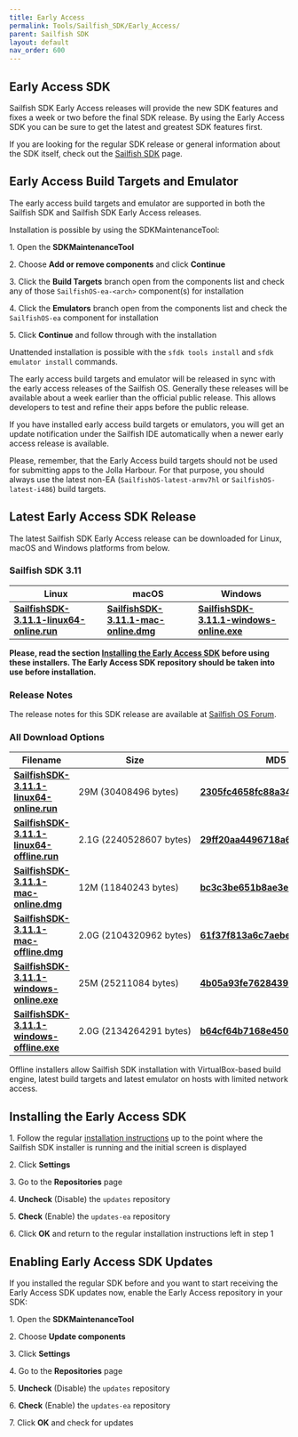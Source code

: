 ```yaml
---
title: Early Access
permalink: Tools/Sailfish_SDK/Early_Access/
parent: Sailfish SDK
layout: default
nav_order: 600
---
```


## Early Access SDK

Sailfish SDK Early Access releases will provide the new SDK features and fixes a week or two before the final SDK release. By using the Early Access SDK you can be sure to get the latest and greatest SDK features first.

If you are looking for the regular SDK release or general information about the SDK itself, check out the [Sailfish SDK](/Tools/Sailfish_SDK) page.

## Early Access Build Targets and Emulator

The early access build targets and emulator are supported in both the Sailfish SDK and Sailfish SDK Early Access releases.

Installation is possible by using the SDKMaintenanceTool:

1\. Open the **SDKMaintenanceTool**

2\. Choose **Add or remove components** and click **Continue**

3\. Click the **Build Targets** branch open from the components list and check any of those `SailfishOS-ea-<arch>` component(s) for installation

4\. Click the **Emulators** branch open from the components list and check the `SailfishOS-ea` component for installation

5\. Click **Continue** and follow through with the installation

Unattended installation is possible with the `sfdk tools install` and `sfdk emulator install` commands.

The early access build targets and emulator will be released in sync with the early access releases of the Sailfish OS. Generally these releases will be available about a week earlier than the official public release. This allows developers to test and refine their apps before the public release.

If you have installed early access build targets or emulators, you will get an update notification under the Sailfish IDE automatically when a newer early access release is available.

Please, remember, that the Early Access build targets should not be used for submitting apps to the Jolla Harbour. For that purpose, you should always use the latest non-EA (`SailfishOS-latest-armv7hl` or `SailfishOS-latest-i486`) build targets.

## Latest Early Access SDK Release

The latest Sailfish SDK Early Access release can be downloaded for Linux, macOS and Windows platforms from below.

### **Sailfish SDK 3.11**

| Linux                                                                                                                                 | macOS                                                                                                                         | Windows                                                                                                                               |
| ------------------------------------------------------------------------------------------------------------------------------------- | ----------------------------------------------------------------------------------------------------------------------------- | ------------------------------------------------------------------------------------------------------------------------------------- |
| [**SailfishSDK-3.11.1-linux64-online.run**](https://releases.sailfishos.org/sdk/installers/3.11.1/SailfishSDK-3.11.1-linux64-online.run) | [**SailfishSDK-3.11.1-mac-online.dmg**](https://releases.sailfishos.org/sdk/installers/3.11.1/SailfishSDK-3.11.1-mac-online.dmg) | [**SailfishSDK-3.11.1-windows-online.exe**](https://releases.sailfishos.org/sdk/installers/3.11.1/SailfishSDK-3.11.1-windows-online.exe) |

**Please, read the section [Installing the Early Access SDK](/Tools/Sailfish_SDK/Early_Access#installing-the-early-access-sdk) before using these installers. The Early Access SDK repository should be taken into use before installation.**

### Release Notes

The release notes for this SDK release are available at [Sailfish OS Forum](https://forum.sailfishos.org/t/19748).

### All Download Options

| Filename                                                                                                                                   | Size                    | MD5 Hash                                                                                                                                 |
| ------------------------------------------------------------------------------------------------------------------------------------------ | ----------------------- | ---------------------------------------------------------------------------------------------------------------------------------------- |
| [**SailfishSDK-3.11.1-linux64-online.run**](https://releases.sailfishos.org/sdk/installers/3.11.1/SailfishSDK-3.11.1-linux64-online.run)   | 29M (30408496 bytes)    | [**2305fc4658fc88a34eee32eb88abcfa4**](https://releases.sailfishos.org/sdk/installers/3.11.1/SailfishSDK-3.11.1-linux64-online.run.md5)  |
| [**SailfishSDK-3.11.1-linux64-offline.run**](https://releases.sailfishos.org/sdk/installers/3.11.1/SailfishSDK-3.11.1-linux64-offline.run) | 2.1G (2240528607 bytes) | [**29ff20aa4496718a6c9daffcd3c8adf3**](https://releases.sailfishos.org/sdk/installers/3.11.1/SailfishSDK-3.11.1-linux64-offline.run.md5) |
| [**SailfishSDK-3.11.1-mac-online.dmg**](https://releases.sailfishos.org/sdk/installers/3.11.1/SailfishSDK-3.11.1-mac-online.dmg)           | 12M (11840243 bytes)    | [**bc3c3be651b8ae3eeed0ad0295e26ffb**](https://releases.sailfishos.org/sdk/installers/3.11.1/SailfishSDK-3.11.1-mac-online.dmg.md5)      |
| [**SailfishSDK-3.11.1-mac-offline.dmg**](https://releases.sailfishos.org/sdk/installers/3.11.1/SailfishSDK-3.11.1-mac-offline.dmg)         | 2.0G (2104320962 bytes) | [**61f37f813a6c7aebec48479ffbb316ec**](https://releases.sailfishos.org/sdk/installers/3.11.1/SailfishSDK-3.11.1-mac-offline.dmg.md5)     |
| [**SailfishSDK-3.11.1-windows-online.exe**](https://releases.sailfishos.org/sdk/installers/3.11.1/SailfishSDK-3.11.1-windows-online.exe)   | 25M (25211084 bytes)    | [**4b05a93fe76284392e1729b7ae69f634**](https://releases.sailfishos.org/sdk/installers/3.11.1/SailfishSDK-3.11.1-windows-online.exe.md5)  |
| [**SailfishSDK-3.11.1-windows-offline.exe**](https://releases.sailfishos.org/sdk/installers/3.11.1/SailfishSDK-3.11.1-windows-offline.exe) | 2.0G (2134264291 bytes) | [**b64cf64b7168e4504da194bcf768e913**](https://releases.sailfishos.org/sdk/installers/3.11.1/SailfishSDK-3.11.1-windows-offline.exe.md5) |

Offline installers allow Sailfish SDK installation with VirtualBox-based build engine, latest build targets and latest emulator on hosts with limited network access.

## Installing the Early Access SDK

1\. Follow the regular [installation instructions](/Tools/Sailfish_SDK/Installation) up to the point where the Sailfish SDK installer is running and the initial screen is displayed

2\. Click **Settings**

3\. Go to the **Repositories** page

4\. **Uncheck** (Disable) the `updates` repository

5\. **Check** (Enable) the `updates-ea` repository

6\. Click **OK** and return to the regular installation instructions left in step 1

## Enabling Early Access SDK Updates

If you installed the regular SDK before and you want to start receiving the Early Access SDK updates now, enable the Early Access repository in your SDK:

1\. Open the **SDKMaintenanceTool**

2\. Choose **Update components**

3\. Click **Settings**

4\. Go to the **Repositories** page

5\. **Uncheck** (Disable) the `updates` repository

6\. **Check** (Enable) the `updates-ea` repository

7\. Click **OK** and check for updates
